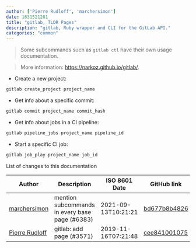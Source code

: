 ```yaml
---
author: ['Pierre Rudloff', 'marchersimon']
date: 1631521281
title: "gitlab, TLDR Pages"
description: "gitlab, Ruby wrapper and CLI for the GitLab API."
categories: "common"
---
```

> Some subcommands such as `gitlab ctl` have their own usage documentation.

> More information: <https://narkoz.github.io/gitlab/>.

- Create a new project:

```bash
gitlab create_project project_name
```

- Get info about a specific commit:

```bash
gitlab commit project_name commit_hash
```

- Get info about jobs in a CI pipeline:

```bash
gitlab pipeline_jobs project_name pipeline_id
```

- Start a specific CI job:

```bash
gitlab job_play project_name job_id
```
List of changes to this documentation


Author | Description | ISO 8601 Date | GitHub link
------|-----|-----|-----
[marchersimon](mailto:50295997+marchersimon@users.noreply.github.com) | mention subcommands in every base page (#6383) | 2021-09-13T10:21:21 | [bd677b8b4826](https://github.com/tldr-pages/tldr/commit/bd677b8b48260e301fb99fea794f4dc1458d1562)
[Pierre Rudloff](mailto:50333926+prudloff-insite@users.noreply.github.com) | gitlab: add page (#3571) | 2019-11-16T07:21:48 | [cee841001075](https://github.com/tldr-pages/tldr/commit/cee84100107520ff3b41ed398c6b08924f5ae640)


